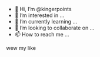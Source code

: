- 👋 Hi, I’m @kingerpoints
- 👀 I’m interested in ...
- 🌱 I’m currently learning ...
- 💞️ I’m looking to collaborate on ...
- 📫 How to reach me ...

<!---
kingerpoints/kingerpoints is a ✨ special ✨ repository because its `README.md` (this file) appears on your GitHub profile.
You can click the Preview link to take a look at your changes.
--->
wew my like
